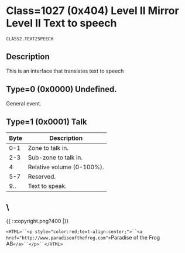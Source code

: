 # Class=1027 (0x404) Level II Mirror Level II Text to speech

    CLASS2.TEXT2SPEECH
    
## Description

This is an interface that translates text to speech 

## Type=0 (0x0000) Undefined.

General event.

## Type=1 (0x0001) Talk 

 | Byte | Description               | 
 | ---- | -----------               | 
 | 0-1  | Zone to talk in.          | 
 | 2-3  | Sub-zone to talk in.      | 
 | 4    | Relative volume (0-100%). | 
 | 5-7  | Reserved.                 | 
 | 9..  | Text to speak.            | 

\\ 
----
{{  ::copyright.png?400  |}}

`<HTML>``<p style="color:red;text-align:center;">``<a href="http://www.paradiseofthefrog.com">`Paradise of the Frog AB`</a>``</p>``</HTML>`

